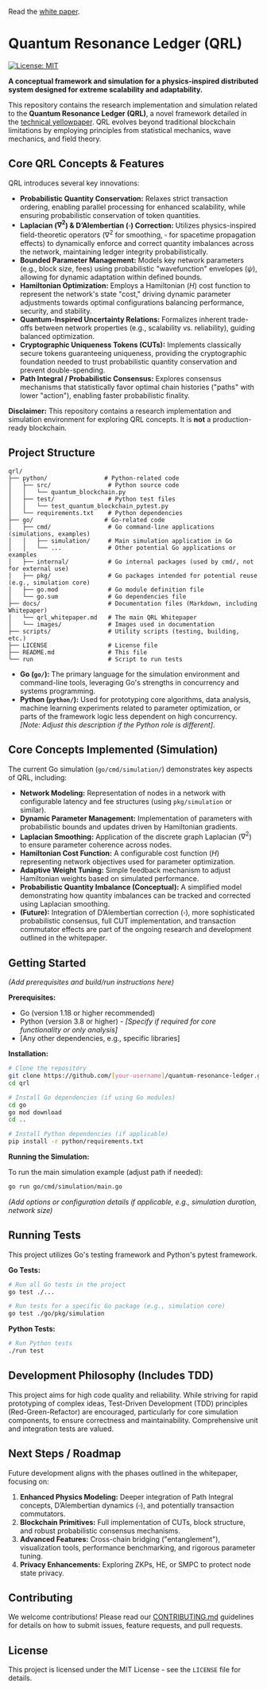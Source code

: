 Read the [white paper](docs/whitepaper.md).

# Quantum Resonance Ledger (QRL)

[![License: MIT](https://img.shields.io/badge/License-MIT-yellow.svg)](https://opensource.org/licenses/MIT)
<!-- Optional: Add build status, coverage badges etc. here -->

**A conceptual framework and simulation for a physics-inspired distributed system designed for extreme scalability and adaptability.**

This repository contains the research implementation and simulation related to the **Quantum Resonance Ledger (QRL)**, a novel framework detailed in the [technical yellowpaper](docs/yellowpaper.md). QRL evolves beyond traditional blockchain limitations by employing principles from statistical mechanics, wave mechanics, and field theory.

## Core QRL Concepts & Features

QRL introduces several key innovations:

*   **Probabilistic Quantity Conservation:** Relaxes strict transaction ordering, enabling parallel processing for enhanced scalability, while ensuring probabilistic conservation of token quantities.
*   **Laplacian ($\nabla^2$) & D’Alembertian ($\square$) Correction:** Utilizes physics-inspired field-theoretic operators ($\nabla^2$ for smoothing, $\square$ for spacetime propagation effects) to dynamically enforce and correct quantity imbalances across the network, maintaining ledger integrity probabilistically.
*   **Bounded Parameter Management:** Models key network parameters (e.g., block size, fees) using probabilistic "wavefunction" envelopes ($\psi$), allowing for dynamic adaptation within defined bounds.
*   **Hamiltonian Optimization:** Employs a Hamiltonian ($H$) cost function to represent the network's state "cost," driving dynamic parameter adjustments towards optimal configurations balancing performance, security, and stability.
*   **Quantum-Inspired Uncertainty Relations:** Formalizes inherent trade-offs between network properties (e.g., scalability vs. reliability), guiding balanced optimization.
*   **Cryptographic Uniqueness Tokens (CUTs):** Implements classically secure tokens guaranteeing uniqueness, providing the cryptographic foundation needed to trust probabilistic quantity conservation and prevent double-spending.
*   **Path Integral / Probabilistic Consensus:** Explores consensus mechanisms that statistically favor optimal chain histories ("paths" with lower "action"), enabling faster probabilistic finality.

**Disclaimer:** This repository contains a research implementation and simulation environment for exploring QRL concepts. It is **not** a production-ready blockchain.

## Project Structure

```shell
qrl/
├── python/                # Python-related code
│   ├── src/                # Python source code
│   │   └── quantum_blockchain.py
│   ├── test/               # Python test files
│   │   └── test_quantum_blockchain_pytest.py
│   └── requirements.txt    # Python dependencies
├── go/                    # Go-related code
│   ├── cmd/                # Go command-line applications (simulations, examples)
│   │   ├── simulation/     # Main simulation application in Go
│   │   └── ...             # Other potential Go applications or examples
│   ├── internal/           # Go internal packages (used by cmd/, not for external use)
│   ├── pkg/                # Go packages intended for potential reuse (e.g., simulation core)
│   ├── go.mod              # Go module definition file
│   └── go.sum              # Go dependencies file
├── docs/                   # Documentation files (Markdown, including Whitepaper)
│   └── qrl_whitepaper.md   # The main QRL Whitepaper
│   └── images/             # Images used in documentation
├── scripts/                # Utility scripts (testing, building, etc.)
├── LICENSE                 # License file
├── README.md               # This file
└── run                     # Script to run tests
```

*   **Go (`go/`):** The primary language for the simulation environment and command-line tools, leveraging Go's strengths in concurrency and systems programming.
*   **Python (`python/`):** Used for prototyping core algorithms, data analysis, machine learning experiments related to parameter optimization, or parts of the framework logic less dependent on high concurrency. *[Note: Adjust this description if the Python role is different]*.

## Core Concepts Implemented (Simulation)

The current Go simulation (`go/cmd/simulation/`) demonstrates key aspects of QRL, including:

*   **Network Modeling:** Representation of nodes in a network with configurable latency and fee structures (using `pkg/simulation` or similar).
*   **Dynamic Parameter Management:** Implementation of parameters with probabilistic bounds and updates driven by Hamiltonian gradients.
*   **Laplacian Smoothing:** Application of the discrete graph Laplacian ($\nabla^2$) to ensure parameter coherence across nodes.
*   **Hamiltonian Cost Function:** A configurable cost function ($H$) representing network objectives used for parameter optimization.
*   **Adaptive Weight Tuning:** Simple feedback mechanism to adjust Hamiltonian weights based on simulated performance.
*   **Probabilistic Quantity Imbalance (Conceptual):** A simplified model demonstrating how quantity imbalances can be tracked and corrected using Laplacian smoothing.
*   **(Future):** Integration of D’Alembertian correction ($\square$), more sophisticated probabilistic consensus, full CUT implementation, and transaction commutator effects are part of the ongoing research and development outlined in the whitepaper.

## Getting Started

*(Add prerequisites and build/run instructions here)*

**Prerequisites:**

*   Go (version 1.18 or higher recommended)
*   Python (version 3.8 or higher) - *[Specify if required for core functionality or only analysis]*
*   [Any other dependencies, e.g., specific libraries]

**Installation:**

```bash
# Clone the repository
git clone https://github.com/[your-username]/quantum-resonance-ledger.git qrl
cd qrl

# Install Go dependencies (if using Go modules)
cd go
go mod download
cd ..

# Install Python dependencies (if applicable)
pip install -r python/requirements.txt
```

**Running the Simulation:**

To run the main simulation example (adjust path if needed):

```bash
go run go/cmd/simulation/main.go
```

*(Add options or configuration details if applicable, e.g., simulation duration, network size)*

## Running Tests

This project utilizes Go's testing framework and Python's pytest framework.

**Go Tests:**

```bash
# Run all Go tests in the project
go test ./...

# Run tests for a specific Go package (e.g., simulation core)
go test ./go/pkg/simulation
```

**Python Tests:**

```bash
# Run Python tests
./run test
```

## Development Philosophy (Includes TDD)

This project aims for high code quality and reliability. While striving for rapid prototyping of complex ideas, Test-Driven Development (TDD) principles (Red-Green-Refactor) are encouraged, particularly for core simulation components, to ensure correctness and maintainability. Comprehensive unit and integration tests are valued.

## Next Steps / Roadmap

Future development aligns with the phases outlined in the whitepaper, focusing on:

1.  **Enhanced Physics Modeling:** Deeper integration of Path Integral concepts, D’Alembertian dynamics ($\square$), and potentially transaction commutators.
2.  **Blockchain Primitives:** Full implementation of CUTs, block structure, and robust probabilistic consensus mechanisms.
3.  **Advanced Features:** Cross-chain bridging ("entanglement"), visualization tools, performance benchmarking, and rigorous parameter tuning.
4.  **Privacy Enhancements:** Exploring ZKPs, HE, or SMPC to protect node state privacy.

## Contributing

We welcome contributions! Please read our [CONTRIBUTING.md](CONTRIBUTING.md) guidelines for details on how to submit issues, feature requests, and pull requests.

## License

This project is licensed under the MIT License - see the `LICENSE` file for details.